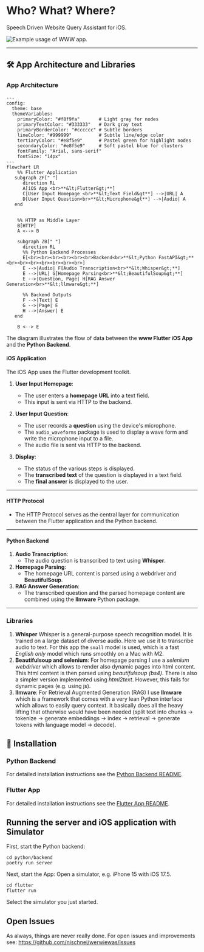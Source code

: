 # Who? What? Where?
Speech Driven Website Query Assistant for iOS.

![Example usage of WWW app.](docs/intro.png)

---

## 🛠 App Architecture and Libraries
### App Architecture
```mermaid
---
config:
  theme: base
  themeVariables:
    primaryColor: "#f8f9fa"       # Light gray for nodes
    primaryTextColor: "#333333"   # Dark gray text
    primaryBorderColor: "#cccccc" # Subtle borders
    lineColor: "#999999"          # Subtle line/edge color
    tertiaryColor: "#e8f5e9"      # Pastel green for highlight nodes
    secondaryColor: "#e8f5e9"     # Soft pastel blue for clusters
    fontFamily: "Arial, sans-serif"
    fontSize: "14px"
---
flowchart LR
    %% Flutter Application
   subgraph ZF[" "]
      direction RL
      A[iOS App <br>**&lt;Flutter&gt;**]
      C[User Input Homepage <br>**&lt;Text Field&gt**] -->|URL| A
      D[User Input Question<br>**&lt;Microphone&gt**] -->|Audio| A
   end


    %% HTTP as Middle Layer
    B[HTTP]
    A <--> B

    subgraph ZB[" "]
      direction RL
      %% Python Backend Processes
      E[<br><br><br><br><br><br>Backend<br>**&lt;Python FastAPI&gt;**<br><br><br><br><br><br><br>]
      E -->|Audio| F[Audio Transcription<br>**&lt;Whisper&gt;**]
      E -->|URL| G[Homepage Parsing<br>**&lt;BeautifulSoup&gt;**]
      E -->|Question, Page| H[RAG Answer Generation<br>**&lt;llmware&gt;**]

      %% Backend Outputs
      F -->|Text| E
      G -->|Page| E
      H -->|Answer| E
   end

    B <--> E
```

The diagram illustrates the flow of data between the **www Flutter iOS App** and the **Python Backend**.

#### iOS Application
The iOS App uses the Flutter development toolkit.
1. **User Input Homepage**:  
   - The user enters a **homepage URL** into a text field.  
   - This input is sent via HTTP to the backend.  

2. **User Input Question**:  
   - The user records a **question** using the device's microphone.
   - The `audio_waveforms` package is used to display a wave form and write the microphone input to a file.
   - The audio file is sent via HTTP to the backend.

3. **Display**:
   - The status of the various steps is displayed.
   - The **transcribed text** of the question is displayed in a text field.
   - The **final answer** is displayed to the user. 
---

#### HTTP Protocol  
- The HTTP Protocol serves as the central layer for communication between the Flutter application and the Python backend.
---

#### Python Backend
1. **Audio Transcription**:  
     - The audio question is transcribed to text using **Whisper**.  
2. **Homepage Parsing**:  
     - The homepage URL content is parsed using a webdriver and **BeautifulSoup**.  
3. **RAG Answer Generation**:  
     - The transcribed question and the parsed homepage content are combined using the **llmware** Python package.

---

### Libraries

1. **Whisper**
Whisper is a general-purpose speech recognition model. It is trained on a large dataset of diverse audio. Here we use it to transcribe audio to text. For this app the `small` model is used, which is a fast *English only* model which runs smoothly on a Mac with M2.
2. **Beautifulsoup and selenium**:
For homepage parsing I use a *selenium webdriver* which allows to render also dynamic pages into html content. This html content is then parsed using *beautifulsoup (bs4)*. There is also a simpler version implemented using *html2text*. However, this fails for dynamic pages (e.g. using js).
3. **llmware**:
For Retrieval Augmented Generation (RAG) I use **llmware** which is a framework that comes with a very lean Python interface which allows to easily query context. It basically does all the heavy lifting that otherwise would have been needed (split text into chunks &rarr; tokenize &rarr; generate embeddings &rarr; index &rarr; retrieval &rarr; generate tokens with language model &rarr; decode).

## 🚀 Installation
### Python Backend
For detailed installation instructions see the [Python Backend README](python/backend/README.md).

### Flutter App
For detailed installation instructions see the [Flutter App README](flutter/README.md).

## Running the server and iOS application with Simulator
First, start the Python backend:
```
cd python/backend
poetry run server
```

Next, start the App:
Open a simulator, e.g. iPhone 15 with iOS 17.5.
```
cd flutter
flutter run
```

Select the simulator you just started.

## Open Issues
As always, things are never really done. For open issues and improvements see:
https://github.com/nischnei/werwiewas/issues

